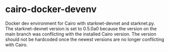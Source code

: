 # cairo-docker-devenv
Docker dev environment for Cairo with starknet-devnet and starknet.py. The starknet-devnet version is set to 0.5.0a0 because the version on the main branch was conflicting with the installed Cairo version. The version should not be hardcoded once the newest versions are no longer conflicting with Cairo.


